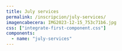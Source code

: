 ```yaml
---
title: July services
permalink: /inscripcion/july-services/
imagencabecera: IMG2023-12-15_753c71b6.jpg
css: ["integrate-first-component.css"]
components:
  - name: "july-services"
---
```

